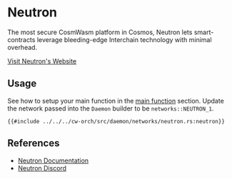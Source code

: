 # Neutron

The most secure CosmWasm platform in Cosmos, Neutron lets smart-contracts leverage bleeding-edge Interchain technology with minimal overhead.

[Visit Neutron's Website](https://neutron.org/)

## Usage

See how to setup your main function in the [main function](../single_contract/scripting.md#main-function) section. Update the network passed into the `Daemon` builder to be `networks::NEUTRON_1`.

```rust,ignore
{{#include ../../../cw-orch/src/daemon/networks/neutron.rs:neutron}}
```

## References

- [Neutron Documentation](https://docs.neutron.org/)
- [Neutron Discord](https://discord.com/invite/zRT2ZkQsxA)

